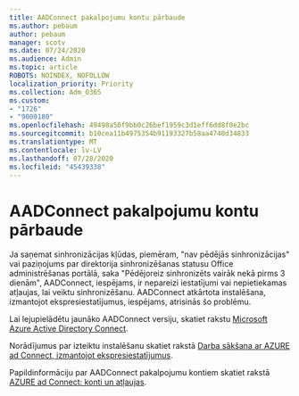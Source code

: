 ```yaml
---
title: AADConnect pakalpojumu kontu pārbaude
ms.author: pebaum
author: pebaum
manager: scotv
ms.date: 07/24/2020
ms.audience: Admin
ms.topic: article
ROBOTS: NOINDEX, NOFOLLOW
localization_priority: Priority
ms.collection: Adm_O365
ms.custom:
- "1726"
- "9000180"
ms.openlocfilehash: 49498a50f9bb0c26bef1959c3d1eff6dd8f0e2bc
ms.sourcegitcommit: b10cea11b4975354b91193327b58aa4740d34833
ms.translationtype: MT
ms.contentlocale: lv-LV
ms.lasthandoff: 07/28/2020
ms.locfileid: "45439338"
---
```

# <a name="check-the-aadconnect-service-accounts"></a>AADConnect pakalpojumu kontu pārbaude

Ja saņemat sinhronizācijas kļūdas, piemēram, "nav pēdējās sinhronizācijas" vai paziņojums par direktorija sinhronizēšanas statusu Office administrēšanas portālā, saka "Pēdējoreiz sinhronizēts vairāk nekā pirms 3 dienām", AADConnect, iespējams, ir nepareizi iestatījumi vai nepietiekamas atļaujas, lai veiktu sinhronizēšanu. AADConnect atkārtota instalēšana, izmantojot ekspresiestatījumus, iespējams, atrisinās šo problēmu.

Lai lejupielādētu jaunāko AADConnect versiju, skatiet rakstu [Microsoft Azure Active Directory Connect](https://go.microsoft.com/fwlink/?LinkId=615771).

Norādījumus par izteiktu instalēšanu skatiet rakstā [Darba sākšana ar AZURE ad Connect, izmantojot ekspresiestatījumus](https://docs.microsoft.com/azure/active-directory/hybrid/how-to-connect-install-express).

Papildinformāciju par AADConnect pakalpojumu kontiem skatiet rakstā [AZURE ad Connect: konti un atļaujas](https://docs.microsoft.com/azure/active-directory/hybrid/reference-connect-accounts-permissions).